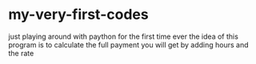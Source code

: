 # my-very-first-codes
just playing around with paython for the first time ever
the idea of this program is to calculate the full payment you will get by adding hours and the rate
